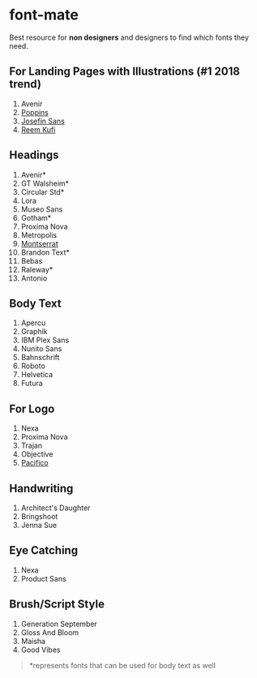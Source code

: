 # font-mate
Best resource for **non designers** and designers to find which fonts they need.


## For Landing Pages with Illustrations (#1 2018 trend)

1. Avenir
1. [Poppins](https://fonts.google.com/specimen/Poppins)
1. [Josefin Sans](https://fonts.google.com/specimen/Josefin+Sans)
1. [Reem Kufi](https://fonts.google.com/specimen/Reem+Kufi?query=Reem+Kufi)

## Headings

1. Avenir*
1. GT Walsheim*
1. Circular Std*
1. Lora
1. Museo Sans
1. Gotham*
1. Proxima Nova
1. Metropolis
1. [Montserrat](https://fonts.google.com/specimen/Montserrat)
1. Brandon Text*
1. Bebas
1. Raleway*
1. Antonio

## Body Text

1. Apercu
1. Graphik
1. IBM Plex Sans
1. Nunito Sans
1. Bahnschrift
1. Roboto
1. Helvetica
1. Futura

## For Logo

1. Nexa
1. Proxima Nova
1. Trajan
1. Objective
1. [Pacifico](https://fonts.google.com/specimen/Pacifico)

## Handwriting

1. Architect's Daughter
1. Bringshoot
1. Jenna Sue

## Eye Catching

1. Nexa
1. Product Sans

## Brush/Script Style

1. Generation September
1. Gloss And Bloom
1. Maisha
1. Good Vibes


> *represents fonts that can be used for body text as well
